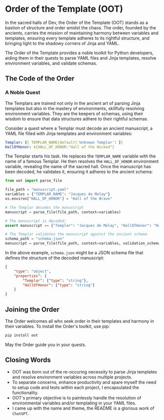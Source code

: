 # Order of the Template (OOT)

In the sacred halls of Dev, the Order of the Template (OOT) stands as a bastion of structure and order amidst the chaos. The order, founded by the ancients, carries the mission of maintaining harmony between variables and templates, ensuring every template adheres to its rightful structure, and bringing light to the shadowy corners of Jinja and YAML.

The Order of the Template provides a noble toolkit for Python developers, aiding them in their quests to parse YAML files and Jinja templates, resolve environment variables, and validate schemas.

## The Code of the Order
### A Noble Quest

The Templars are trained not only in the ancient art of parsing Jinja templates but also in the mastery of environments, skillfully resolving environment variables. They are the keepers of schemas, using their wisdom to ensure that data structures adhere to their rightful schemas.

Consider a quest where a Templar must decode an ancient manuscript, a YAML file filled with Jinja templates and environment variables:

```yaml
Templar: {{ TEMPLAR_NAME|default('Unknown Templar') }}
HallOfHonor: ${HALL_OF_HONOR:"Hall of the Wicked"}
```
The Templar starts his task. He replaces the `TEMPLAR_NAME` variable with the name of a famous Templar. He then resolves the `HALL_OF_HONOR` environment variable, revealing the name of the sacred hall. Once the manuscript has been decoded, he validates it, ensuring it adheres to the ancient schema:

```python
from oot import parse_file

file_path = "manuscript.yaml"
variables = {"TEMPLAR_NAME": "Jacques de Molay"}
os.environ["HALL_OF_HONOR"] = "Hall of the Brave"

# The Templar decodes the manuscript
manuscript = parse_file(file_path, context=variables)

# The manuscript is decoded:
assert manuscript == {"Templar": "Jacques de Molay", "HallOfHonor": "Hall of the Brave"}

# The Templar validates the manuscript against the ancient schema
schema_path = "schema.json"
manuscript = parse_file(file_path, context=variables, validation_schema=schema_path)
```

In the above example, `schema.json` might be a JSON schema file that defines the structure of the decoded manuscript:

```json
{
    "type": "object",
    "properties": {
        "Templar": {"type": "string"},
        "HallOfHonor": {"type": "string"}
    }
}
```

## Joining the Order

The Order welcomes all who seek order in their templates and harmony in their variables. To install the Order's toolkit, use pip:

```bash
pip install oot
```

May the Order guide you in your quests. 


## Closing Words

- OOT was born out of the re-occuring necessity to parse Jinja templates and resolve environment variables across multiple projects.
- To separate concerns, enhance productivity and spare myself the need to setup code and tests within each project, I encapsulated the functionality.
- OOT's primary objective is to painlessly handle the resolution of environmental variables and/or templating in your YAML files. 
- I came up with the name and theme, the README is a glorious work of `ChatGPT`.